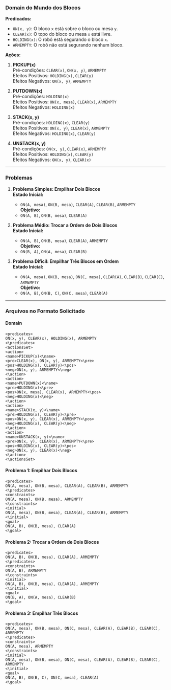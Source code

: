 ### Domain do Mundo dos Blocos

**Predicados:**
- `ON(x, y)`: O bloco `x` está sobre o bloco ou mesa `y`.
- `CLEAR(x)`: O topo do bloco ou mesa `x` está livre.
- `HOLDING(x)`: O robô está segurando o bloco `x`.
- `ARMEMPTY`: O robô não está segurando nenhum bloco.

**Ações:**
1. **PICKUP(x)**  
   Pré-condições: `CLEAR(x)`, `ON(x, y)`, `ARMEMPTY`  
   Efeitos Positivos: `HOLDING(x)`, `CLEAR(y)`  
   Efeitos Negativos: `ON(x, y)`, `ARMEMPTY`

2. **PUTDOWN(x)**  
   Pré-condições: `HOLDING(x)`  
   Efeitos Positivos: `ON(x, mesa)`, `CLEAR(x)`, `ARMEMPTY`  
   Efeitos Negativos: `HOLDING(x)`

3. **STACK(x, y)**  
   Pré-condições: `HOLDING(x)`, `CLEAR(y)`  
   Efeitos Positivos: `ON(x, y)`, `CLEAR(x)`, `ARMEMPTY`  
   Efeitos Negativos: `HOLDING(x)`, `CLEAR(y)`

4. **UNSTACK(x, y)**  
   Pré-condições: `ON(x, y)`, `CLEAR(x)`, `ARMEMPTY`  
   Efeitos Positivos: `HOLDING(x)`, `CLEAR(y)`  
   Efeitos Negativos: `ON(x, y)`, `CLEAR(x)`

---

### Problemas

1. **Problema Simples: Empilhar Dois Blocos**  
   **Estado Inicial:**  
   - `ON(A, mesa)`, `ON(B, mesa)`, `CLEAR(A)`, `CLEAR(B)`, `ARMEMPTY`  
   **Objetivo:**  
   - `ON(A, B)`, `ON(B, mesa)`, `CLEAR(A)`

2. **Problema Médio: Trocar a Ordem de Dois Blocos**  
   **Estado Inicial:**  
   - `ON(A, B)`, `ON(B, mesa)`, `CLEAR(A)`, `ARMEMPTY`  
   **Objetivo:**  
   - `ON(B, A)`, `ON(A, mesa)`, `CLEAR(B)`

3. **Problema Difícil: Empilhar Três Blocos em Ordem**  
   **Estado Inicial:**  
   - `ON(A, mesa)`, `ON(B, mesa)`, `ON(C, mesa)`, `CLEAR(A)`, `CLEAR(B)`, `CLEAR(C)`, `ARMEMPTY`  
   **Objetivo:**  
   - `ON(A, B)`, `ON(B, C)`, `ON(C, mesa)`, `CLEAR(A)`

---

### Arquivos no Formato Solicitado

#### Domain
```plaintext
<predicates>
ON(x, y), CLEAR(x), HOLDING(x), ARMEMPTY
<\predicates>
<actionsSet>
<action>
<name>PICKUP(x)<\name>
<pre>CLEAR(x), ON(x, y), ARMEMPTY<\pre>
<pos>HOLDING(x), CLEAR(y)<\pos>
<neg>ON(x, y), ARMEMPTY<\neg>
<\action>
<action>
<name>PUTDOWN(x)<\name>
<pre>HOLDING(x)<\pre>
<pos>ON(x, mesa), CLEAR(x), ARMEMPTY<\pos>
<neg>HOLDING(x)<\neg>
<\action>
<action>
<name>STACK(x, y)<\name>
<pre>HOLDING(x), CLEAR(y)<\pre>
<pos>ON(x, y), CLEAR(x), ARMEMPTY<\pos>
<neg>HOLDING(x), CLEAR(y)<\neg>
<\action>
<action>
<name>UNSTACK(x, y)<\name>
<pre>ON(x, y), CLEAR(x), ARMEMPTY<\pre>
<pos>HOLDING(x), CLEAR(y)<\pos>
<neg>ON(x, y), CLEAR(x)<\neg>
<\action>
<\actionsSet>
```

#### Problema 1: Empilhar Dois Blocos
```plaintext
<predicates>
ON(A, mesa), ON(B, mesa), CLEAR(A), CLEAR(B), ARMEMPTY
<\predicates>
<constraints>
ON(A, mesa), ON(B, mesa), ARMEMPTY
<\constraints>
<initial>
ON(A, mesa), ON(B, mesa), CLEAR(A), CLEAR(B), ARMEMPTY
<\initial>
<goal>
ON(A, B), ON(B, mesa), CLEAR(A)
<\goal>
```

#### Problema 2: Trocar a Ordem de Dois Blocos
```plaintext
<predicates>
ON(A, B), ON(B, mesa), CLEAR(A), ARMEMPTY
<\predicates>
<constraints>
ON(A, B), ARMEMPTY
<\constraints>
<initial>
ON(A, B), ON(B, mesa), CLEAR(A), ARMEMPTY
<\initial>
<goal>
ON(B, A), ON(A, mesa), CLEAR(B)
<\goal>
```

#### Problema 3: Empilhar Três Blocos
```plaintext
<predicates>
ON(A, mesa), ON(B, mesa), ON(C, mesa), CLEAR(A), CLEAR(B), CLEAR(C), ARMEMPTY
<\predicates>
<constraints>
ON(A, mesa), ARMEMPTY
<\constraints>
<initial>
ON(A, mesa), ON(B, mesa), ON(C, mesa), CLEAR(A), CLEAR(B), CLEAR(C), ARMEMPTY
<\initial>
<goal>
ON(A, B), ON(B, C), ON(C, mesa), CLEAR(A)
<\goal>
```